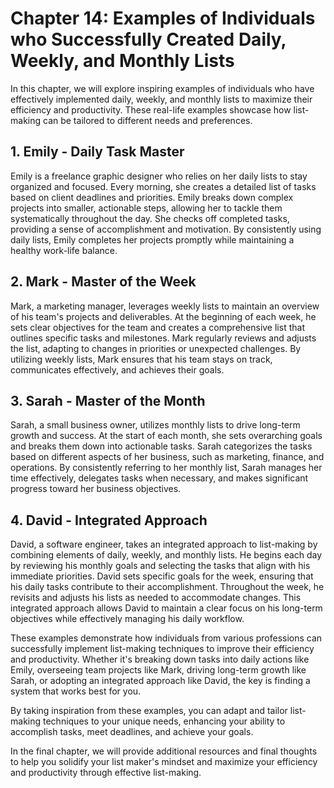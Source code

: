 Chapter 14: Examples of Individuals who Successfully Created Daily, Weekly, and Monthly Lists
=============================================================================================

In this chapter, we will explore inspiring examples of individuals who have effectively implemented daily, weekly, and monthly lists to maximize their efficiency and productivity. These real-life examples showcase how list-making can be tailored to different needs and preferences.

**1. Emily - Daily Task Master**
--------------------------------

Emily is a freelance graphic designer who relies on her daily lists to stay organized and focused. Every morning, she creates a detailed list of tasks based on client deadlines and priorities. Emily breaks down complex projects into smaller, actionable steps, allowing her to tackle them systematically throughout the day. She checks off completed tasks, providing a sense of accomplishment and motivation. By consistently using daily lists, Emily completes her projects promptly while maintaining a healthy work-life balance.

**2. Mark - Master of the Week**
--------------------------------

Mark, a marketing manager, leverages weekly lists to maintain an overview of his team's projects and deliverables. At the beginning of each week, he sets clear objectives for the team and creates a comprehensive list that outlines specific tasks and milestones. Mark regularly reviews and adjusts the list, adapting to changes in priorities or unexpected challenges. By utilizing weekly lists, Mark ensures that his team stays on track, communicates effectively, and achieves their goals.

**3. Sarah - Master of the Month**
----------------------------------

Sarah, a small business owner, utilizes monthly lists to drive long-term growth and success. At the start of each month, she sets overarching goals and breaks them down into actionable tasks. Sarah categorizes the tasks based on different aspects of her business, such as marketing, finance, and operations. By consistently referring to her monthly list, Sarah manages her time effectively, delegates tasks when necessary, and makes significant progress toward her business objectives.

**4. David - Integrated Approach**
----------------------------------

David, a software engineer, takes an integrated approach to list-making by combining elements of daily, weekly, and monthly lists. He begins each day by reviewing his monthly goals and selecting the tasks that align with his immediate priorities. David sets specific goals for the week, ensuring that his daily tasks contribute to their accomplishment. Throughout the week, he revisits and adjusts his lists as needed to accommodate changes. This integrated approach allows David to maintain a clear focus on his long-term objectives while effectively managing his daily workflow.

These examples demonstrate how individuals from various professions can successfully implement list-making techniques to improve their efficiency and productivity. Whether it's breaking down tasks into daily actions like Emily, overseeing team projects like Mark, driving long-term growth like Sarah, or adopting an integrated approach like David, the key is finding a system that works best for you.

By taking inspiration from these examples, you can adapt and tailor list-making techniques to your unique needs, enhancing your ability to accomplish tasks, meet deadlines, and achieve your goals.

In the final chapter, we will provide additional resources and final thoughts to help you solidify your list maker's mindset and maximize your efficiency and productivity through effective list-making.
